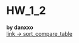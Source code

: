# HW_1_2
**by danxxo**\
  [link -> sort_compare_table](https://drive.google.com/file/d/1UN5B-tQKTusVS5oX0QhIgars8RMVTy2w/view?usp=sharing)
